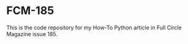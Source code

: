 # FCM-185

This is the code repository for my How-To Python article in Full Circle Magazine issue 185.